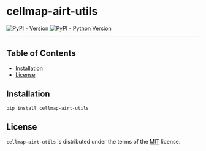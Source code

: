 # cellmap-airt-utils

[![PyPI - Version](https://img.shields.io/pypi/v/cellmap-airt-utils.svg)](https://pypi.org/project/cellmap-airt-utils)
[![PyPI - Python Version](https://img.shields.io/pypi/pyversions/cellmap-airt-utils.svg)](https://pypi.org/project/cellmap-airt-utils)

-----

## Table of Contents

- [Installation](#installation)
- [License](#license)

## Installation

```console
pip install cellmap-airt-utils
```

## License

`cellmap-airt-utils` is distributed under the terms of the [MIT](https://spdx.org/licenses/MIT.html) license.
